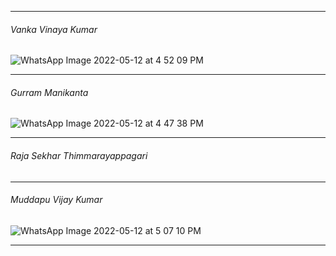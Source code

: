 -------------------------
###### Vanka Vinaya Kumar


![WhatsApp Image 2022-05-12 at 4 52 09 PM](https://user-images.githubusercontent.com/98829237/168064503-3883804f-7c9a-4eb3-9195-42611486f33c.jpeg)





----------------------------
###### Gurram Manikanta


![WhatsApp Image 2022-05-12 at 4 47 38 PM](https://user-images.githubusercontent.com/98829237/168064306-8c35cb95-3282-4ee1-8aed-938f18dc73b6.jpeg)



-------------------
###### Raja Sekhar Thimmarayappagari




------------------------

###### Muddapu Vijay Kumar

![WhatsApp Image 2022-05-12 at 5 07 10 PM](https://user-images.githubusercontent.com/98829237/168066556-967ab8e9-7699-4fa8-9f33-f3a8773fb761.jpeg)



---------------------
